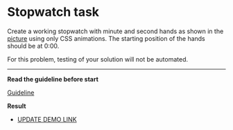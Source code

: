 # Stopwatch task

Create a working stopwatch with minute and second hands as shown in the [picture](stopwatch.png) using only CSS animations. The starting position of the hands should be at 0:00.

For this problem, testing of your solution will not be automated.

---
**Read the guideline before start**

[Guideline](https://github.com/mate-academy/layout_task-guideline/blob/master/README.md)

**Result**

- [UPDATE DEMO LINK](https://youvovk.github.io/layout_stop-watch/)

